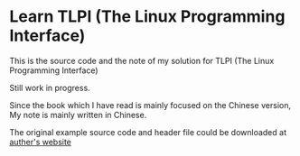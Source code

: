 # Learn TLPI (The Linux Programming Interface)

This is the source code and the note of my solution for TLPI (The Linux Programming Interface)

Still work in progress.

Since the book which I have read is mainly focused on the Chinese version, My note is mainly written in Chinese.

The original example source code and header file could be downloaded at [auther's website](https://man7.org/tlpi/code/index.html)
